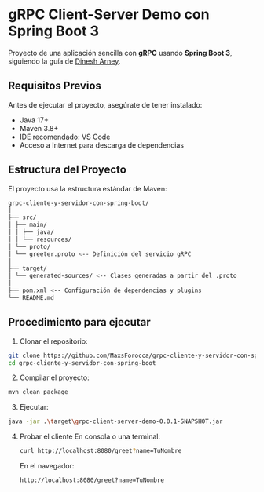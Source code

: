 # gRPC Client-Server Demo con Spring Boot 3

Proyecto de una aplicación sencilla con **gRPC** usando **Spring Boot 3**, siguiendo la guía de [Dinesh Arney](https://medium.com/@dinesharney/building-a-simple-grpc-client-and-server-with-spring-boot-3-4672c1e4fab7).

## Requisitos Previos

Antes de ejecutar el proyecto, asegúrate de tener instalado:

- Java 17+
- Maven 3.8+
- IDE recomendado: VS Code
- Acceso a Internet para descarga de dependencias

## Estructura del Proyecto

El proyecto usa la estructura estándar de Maven:
```bash
grpc-cliente-y-servidor-con-spring-boot/
│
├── src/
│ ├── main/
│ │ ├── java/
│ │ └── resources/
│ └── proto/
│ └── greeter.proto <-- Definición del servicio gRPC
│
├── target/
│ └── generated-sources/ <-- Clases generadas a partir del .proto
│
├── pom.xml <-- Configuración de dependencias y plugins
└── README.md
```

## Procedimiento para ejecutar
1. Clonar el repositorio:
```bash
git clone https://github.com/MaxsForocca/grpc-cliente-y-servidor-con-spring-boot.git
cd grpc-cliente-y-servidor-con-spring-boot
```
2. Compilar el proyecto:
```bash
mvn clean package
```
3. Ejecutar:
```bash
java -jar .\target\grpc-client-server-demo-0.0.1-SNAPSHOT.jar
```
4. Probar el cliente
   En consola o una terminal:
   ```bash
   curl http://localhost:8080/greet?name=TuNombre
   ```
   En el navegador: 
   ```bash
   http://localhost:8080/greet?name=TuNombre
   ```

